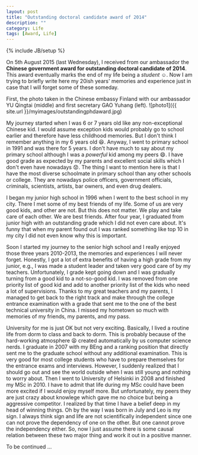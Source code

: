 ```yaml
---
layout: post
title: "Outstanding doctoral candidate award of 2014"
description: ""
category: Life
tags: [Award, Life]
---
```

{% include JB/setup %}


On 5th August 2015 (last Wednesday), I received from our ambassador  the **Chinese government award for outstanding doctoral candidate of 2014**.
This award eventually marks the end of my life being a *student* :relaxed:.
Now I am trying to briefly write here my 20ish years' memories and experience just in case that I will forget some of these someday.

First, the photo taken in the Chinese embassy Finland with our ambassador YU Qingtai (middle) and first secretary GAO Yuhang (left).
![photo1]({{ site.url }}/myimages/outstandingphdaward.jpg)

My journey started when I was 6 or 7 years old like any non-exceptional Chinese kid.
I would assume exception kids would probably go to school earlier and therefore have less childhood memories. But I don't think I remember anything in my 6 years old :laughing:.
Anyway, I went to primary school in 1991 and was there for 5 years.
I don't have much to say about my primary school although I was a *powerful* kid among my peers :smile:. I have good grade as expected by my parents and excellent social skills which I don't even have nowadays :worried:.
The thing I want to mention here is that I have the most diverse schoolmate in primary school than any other schools or college. 
They are nowadays police officers, government officials, criminals, scientists, artists, bar owners, and even drug dealers.

I began my junior high school in 1996 when I went to the best school in my city.
There I met some of my best friends of my life. 
Some of us are very good kids, and other are not. But this does not matter. We play and take care of each other. We are best friends.
After four year, I graduated from junior high with an outstanding grade which I did not even care about.
It's funny that when my parent found out I was ranked something like top 10 in my city I did not even know why this is important.

Soon I started my journey to the senior high school and I really enjoyed those three years 2010-2013, the memories and experiences I will never forget.
Honestly, I got a lot of extra benefits of having a high grade from my junior, e.g., I was made a student leader and taken very good care of by my teachers.
Unfortunately, I grade kept going down and I was gradually turning from a good kid to a not-so-good kid.
I was removed from one priority list of good kid and add to another priority list of the kids who need a lot of supervisions.
Thanks to my great teachers and my parents, I managed to get back to the right track and make through the college entrance examination with a grade that sent me to the one of the best technical university in China.
I missed my hometown so much with memories of my friends, my parents, and my pass.

University for me is just OK but not very exciting.
Basically, I lived a routine life from dorm to class and back to dorm.
This is probably because of the hard-working atmosphere :tired_face: created automatically by us computer science nerds.
I graduate in 2007 with my BEng and a ranking position that directly sent me to the graduate school without any additional examination.
This is very good for most college students who have to prepare themselves for the entrance exams and interviews.
However, I suddenly realized that I should go out and see the world outside when I was still young and nothing to worry about.
Then I went to University of Helsinki in 2008 and finished my MSc in 2010. 
I have to admit that life during my MSc could have been more excited if I would enjoy myself more.
But unfortunately, my peers they are just crazy about knowlege which gave me no choice but being a aggressive competitor.
I realized by that time I have a belief deep in my head of winning things.
Oh by the way I was born in July and Leo is my sign. I always think sign and life are not scientifically independent since one can not prove the dependency of one on the other. But one cannot prove the independency either. So, now I just assume there is some causal relation between these two major thing and work it out in a positive manner.

To be continued ...

  


